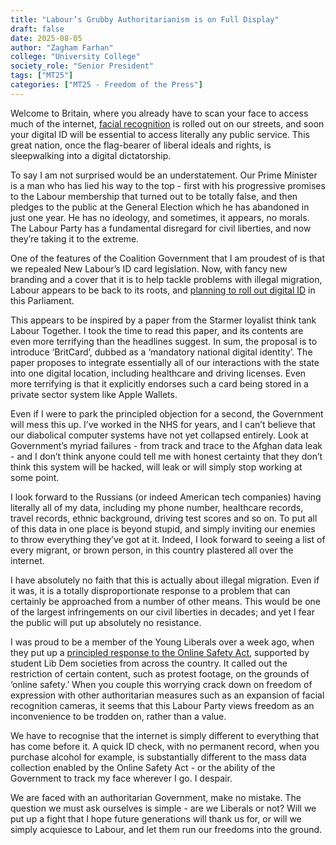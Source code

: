 ```yaml
---
title: "Labour’s Grubby Authoritarianism is on Full Display"
draft: false
date: 2025-08-05
author: "Zagham Farhan"
college: "University College"
society_role: "Senior President"
tags: ["MT25"]
categories: ["MT25 - Freedom of the Press"]
---
```


Welcome to Britain, where you already have to scan your face to access much of the internet, [facial recognition](https://news.sky.com/story/police-to-expand-use-of-live-facial-recognition-technology-amid-concern-from-campaigners-13404404) is rolled out on our streets, and soon your digital ID will be essential to access literally any public service.
This great nation, once the flag-bearer of liberal ideals and rights, is sleepwalking into a digital dictatorship.
<!--more--> 

To say I am not surprised would be an understatement. Our Prime Minister is a man who has lied his way to the top - first with his progressive promises to the Labour membership that turned out to be totally false, and then pledges to the public at the General Election which he has abandoned in just one year. He has no ideology, and sometimes, it appears, no morals. The Labour Party has a fundamental disregard for civil liberties, and now they’re taking it to the extreme. 

One of the features of the Coalition Government that I am proudest of is that we repealed New Labour’s ID card legislation. Now, with fancy new branding and a cover that it is to help tackle problems with illegal migration, Labour appears to be back to its roots, and [planning to roll out digital ID](https://observer.co.uk/news/politics/article/this-is-serious-starmer-orders-move-towards-digital-id-system) in this Parliament. 

This appears to be inspired by a paper from the Starmer loyalist think tank Labour Together. I took the time to read this paper, and its contents are even more terrifying than the headlines suggest. In sum, the proposal is to introduce ‘BritCard’, dubbed as a ‘mandatory national digital identity’. The paper proposes to integrate essentially all of our interactions with the state into one digital location, including healthcare and driving licenses. Even more terrifying is that it explicitly endorses such a card being stored in a private sector system like Apple Wallets. 

Even if I were to park the principled objection for a second, the Government will mess this up. I’ve worked in the NHS for years, and I can’t believe that our diabolical computer systems have not yet collapsed entirely. Look at Government’s myriad failures - from track and trace to the Afghan data leak - and I don’t think anyone could tell me with honest certainty that they don’t think this system will be hacked, will leak or will simply stop working at some point. 

I look forward to the Russians (or indeed American tech companies) having literally all of my data, including my phone number, healthcare records, travel records, ethnic background, driving test scores and so on. To put all of this data in one place is beyond stupid, and simply inviting our enemies to throw everything they’ve got at it. Indeed, I look forward to seeing a list of every migrant, or brown person, in this country plastered all over the internet. 

I have absolutely no faith that this is actually about illegal migration. Even if it was, it is a totally disproportionate response to a problem that can certainly be approached from a number of other means. This would be one of the largest infringements on our civil liberties in decades; and yet I fear the public will put up absolutely no resistance. 

I was proud to be a member of the Young Liberals over a week ago, when they put up a [principled response to the Online Safety Act](https://www.instagram.com/p/DMmvNhLILrv/?img_index=1), supported by student Lib Dem societies from across the country. It called out the restriction of certain content, such as protest footage, on the grounds of ‘online safety.’ When you couple this worrying crack down on freedom of expression with other authoritarian measures such as an expansion of facial recognition cameras, it seems that this Labour Party views freedom as an inconvenience to be trodden on, rather than a value. 

We have to recognise that the internet is simply different to everything that has come before it. A quick ID check, with no permanent record, when you purchase alcohol for example, is substantially different to the mass data collection enabled by the Online Safety Act - or the ability of the Government to track my face wherever I go. I despair. 

We are faced with an authoritarian Government, make no mistake. The question we must ask ourselves is simple - are we Liberals or not? Will we put up a fight that I hope future generations will thank us for, or will we simply acquiesce to Labour, and let them run our freedoms into the ground.
